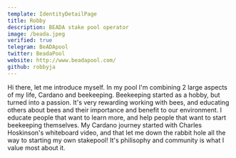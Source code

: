 ```yaml
---
template: IdentityDetailPage
title: Robby
description: BEADA stake pool operator
image: /beada.jpeg
verified: true
telegram: BeADApool
twitter: BeadaPool
website: http://www.beadapool.com/
github: robbyja
---
```


Hi there, let me introduce myself.
In my pool I'm combining 2 large aspects of my life, Cardano and beekeeping.
Beekeeping started as a hobby, but turned into a passion. It's very rewarding working with bees, and educating others about bees and their importance and benefit to our environment.
I educate people that want to learn more, and help people that want to start beekeeping themselves.
My Cardano journey started with Charles Hoskinson's whiteboard video, and that let me down the rabbit hole all the way to starting my own stakepool!
It's philisophy and community is what I value most about it.

